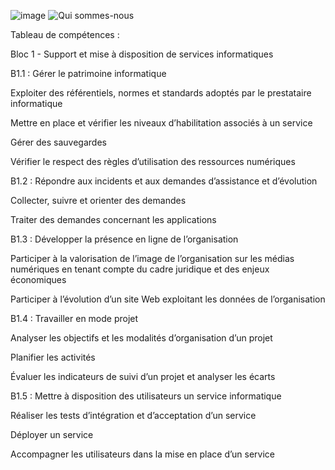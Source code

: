 ![image](https://github.com/user-attachments/assets/3cd050d5-d834-45fe-a8cc-47ab148ece0e)
![Qui sommes-nous](https://github.com/user-attachments/assets/6521e79e-d26b-4055-803c-9b0052842799)

Tableau de compétences :


Bloc 1 - Support et mise à disposition de services informatiques

B1.1 : Gérer le patrimoine informatique

Exploiter des référentiels, normes et standards adoptés par le prestataire informatique

Mettre en place et vérifier les niveaux d’habilitation associés à un service

Gérer des sauvegardes

Vérifier le respect des règles d’utilisation des ressources numériques

B1.2 : Répondre aux incidents et aux demandes d’assistance et d’évolution

Collecter, suivre et orienter des demandes

Traiter des demandes concernant les applications

B1.3 : Développer la présence en ligne de l’organisation

Participer à la valorisation de l’image de l’organisation sur les médias numériques en tenant compte du cadre juridique et des enjeux économiques

Participer à l’évolution d’un site Web exploitant les données de l’organisation

B1.4 : Travailler en mode projet

Analyser les objectifs et les modalités d’organisation d’un projet

Planifier les activités

Évaluer les indicateurs de suivi d’un projet et analyser les écarts

B1.5 : Mettre à disposition des utilisateurs un service informatique

Réaliser les tests d’intégration et d’acceptation d’un service

Déployer un service

Accompagner les utilisateurs dans la mise en place d’un service
